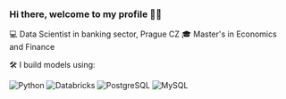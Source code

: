 ### Hi there, welcome to my profile 🚀👋

💻 Data Scientist in banking sector, Prague CZ
🎓 Master's in Economics and Finance

🛠️ I build models using:

![Python](https://img.shields.io/badge/https%3A%2F%2Fimg.shields.io%2Fbadge%2Fa-python-white?logo=python&label=%20) ![Databricks](https://img.shields.io/badge/https%3A%2F%2Fimg.shields.io%2Fbadge%2Fa-databricks-white?logo=databricks&label=%20) ![PostgreSQL](https://img.shields.io/badge/https%3A%2F%2Fimg.shields.io%2Fbadge%2Fa-postgresql-white?logo=postgresql&label=%20) ![MySQL](https://img.shields.io/badge/https%3A%2F%2Fimg.shields.io%2Fbadge%2Fa-mysql-white?logo=mysql&label=%20)
